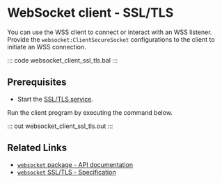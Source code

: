 # WebSocket client - SSL/TLS

You can use the WSS client to connect or interact with an WSS listener. Provide the `websocket:ClientSecureSocket` configurations to the client to initiate an WSS connection.

::: code websocket_client_ssl_tls.bal :::

## Prerequisites
- Start the [SSL/TLS service](/learn/by-example/websocket-service-ssl-tls/).

Run the client program by executing the command below.

::: out websocket_client_ssl_tls.out :::

## Related Links
- [`websocket` package - API documentation](https://lib.ballerina.io/ballerina/websocket/latest)
- [`websocket` SSL/TLS - Specification](/spec/websocket/#5-securing-the-websocket-connections)
